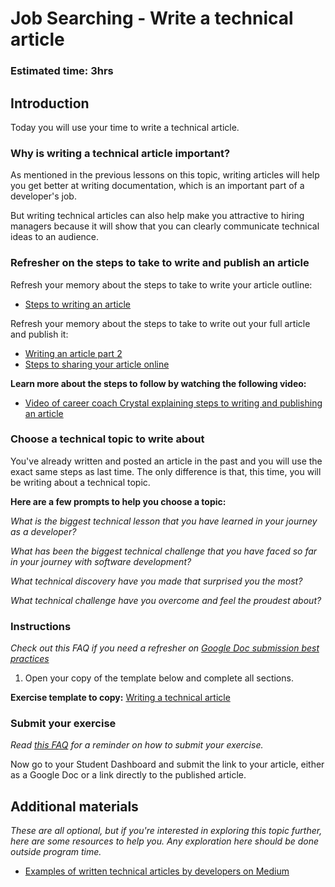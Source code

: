 # Job Searching - Write a technical article

### **Estimated time**: 3hrs

## Introduction

Today you will use your time to write a technical article. 

### Why is writing a technical article important?

As mentioned in the previous lessons on this topic, writing articles will help you get better at writing documentation, which is an important part of a developer's job. 

But writing technical articles can also help make you attractive to hiring managers because it will show that you can clearly communicate technical ideas to an audience. 

### Refresher on **the steps to take to write and publish an article**

Refresh your memory about the steps to take to write your article outline:

- [Steps to writing an article](https://github.com/microverseinc/curriculum-professional-skills/blob/main/writing-articles/writing-an-article-part-1.md)

Refresh your memory about the steps to take to write out your full article and publish it:

- [Writing an article part 2](https://github.com/microverseinc/curriculum-professional-skills/blob/main/writing-articles/writing-an-article-part-2.md)
- [Steps to sharing your article online](https://github.com/microverseinc/curriculum-professional-skills/blob/main/writing-articles/steps-to-sharing-your-article-online.md)

**Learn more about the steps to follow by watching the following video:**

- [Video of career coach Crystal explaining steps to writing and publishing an article](https://www.loom.com/share/4782d07dd85c42ba80b91b980152a333?t=2)

### Choose a technical topic to write about

You've already written and posted an article in the past and you will use the exact same steps as last time. The only difference is that, this time, you will be writing about a technical topic. 

**Here are a few prompts to help you choose a topic:**

*What is the biggest technical lesson that you have learned in your journey as a developer?*

*What has been the biggest technical challenge that you have faced so far in your journey with software development?*

*What technical discovery have you made that surprised you the most?* 

*What technical challenge have you overcome and feel the proudest about?* 

### Instructions

*Check out this FAQ if you need a refresher on [Google Doc submission best practices](https://microverse.zendesk.com/hc/en-us/articles/360063156813)*

1. Open your copy of the template below and complete all sections.

**Exercise template to copy:** [Writing a technical article](https://docs.google.com/document/d/1EfFj1kSgFOHncn0el51qKh76o4DQhosV3eZQZSMGalI/edit?usp=sharing) 

### Submit your exercise

*Read [this FAQ](https://microverse.zendesk.com/hc/en-us/articles/360061344234) for a reminder on how to submit your exercise.* 

Now go to your Student Dashboard and submit the link to your article, either as a Google Doc or a link directly to the published article. 

## Additional materials

*These are all optional, but if you're interested in exploring this topic further, here are some resources to help you. Any exploration here should be done outside program time.*

- [Examples of written technical articles by developers on Medium](https://medium.com/topic/programming)
